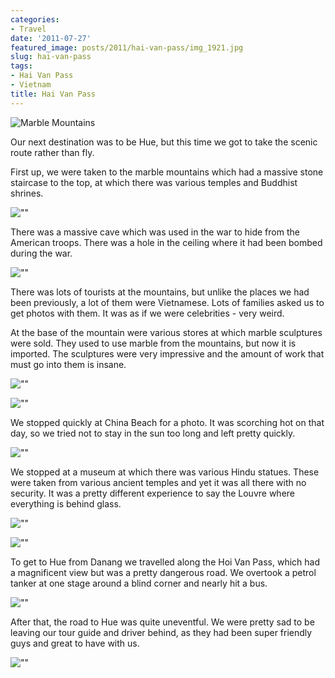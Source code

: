 ```yaml
---
categories:
- Travel
date: '2011-07-27'
featured_image: posts/2011/hai-van-pass/img_1921.jpg
slug: hai-van-pass
tags:
- Hai Van Pass
- Vietnam
title: Hai Van Pass
---
```


![Marble Mountains](img_1921.jpg)

Our next destination was to be Hue, but this time we got to take the scenic route rather than fly.

First up, we were taken to the marble mountains which had a massive stone staircase to the top, at which there was various temples and Buddhist shrines.

![""](IMG_1934.jpg)

There was a massive cave which was used in the war to hide from the American troops. There was a hole in the ceiling where it had been bombed during the war.

![""](IMG_1959.jpg)

There was lots of tourists at the mountains, but unlike the places we had been previously, a lot of them were Vietnamese. Lots of families asked us to get photos with them. It was as if we were celebrities - very weird.

At the base of the mountain were various stores at which marble sculptures were sold. They used to use marble from the mountains, but now it is imported. The sculptures were very impressive and the amount of work that must go into them is insane.

![""](P1080028.jpg)

![""](P1080032.jpg)

We stopped quickly at China Beach for a photo. It was scorching hot on that day, so we tried not to stay in the sun too long and left pretty quickly.

![""](IMG_1988.jpg)

We stopped at a museum at which there was various Hindu statues. These were taken from various ancient temples and yet it was all there with no security. It was a pretty different experience to say the Louvre where everything is behind glass.

![""](IMG_1998.jpg)

![""](IMG_2006.jpg)

To get to Hue from Danang we travelled along the Hoi Van Pass, which had a magnificent view but was a pretty dangerous road. We overtook a petrol tanker at one stage around a blind corner and nearly hit a bus.

![""](IMG_2027.jpg)

After that, the road to Hue was quite uneventful. We were pretty sad to be leaving our tour guide and driver behind, as they had been super friendly guys and great to have with us.

![""](P1080059.jpg)